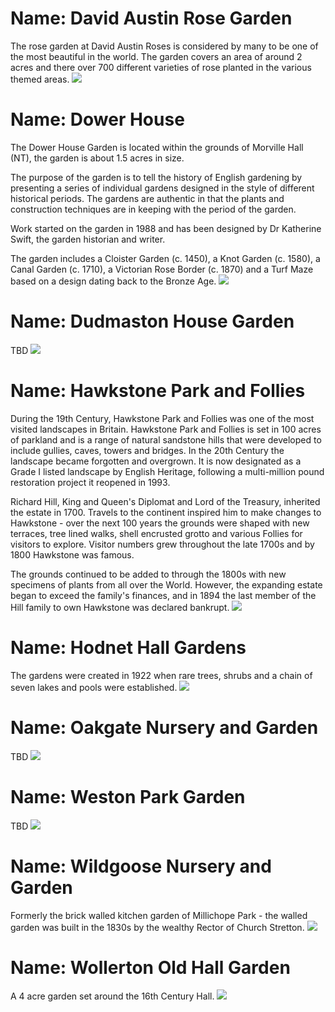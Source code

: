 <!--Type: Item-->
# Name: David Austin Rose Garden

The rose garden at David Austin Roses is considered by many to be one of the most beautiful in the world.  The garden covers an area of around 2 acres and there over 700 different varieties of rose planted in the various themed areas.
![](../1shropshire/assets/images/gardens/2017-04-18_15_16_38_DSC_0218_DxO.jpg)

<!--Type: Item-->
# Name: Dower House

The Dower House Garden is located within the grounds of Morville Hall (NT), the garden is about 1.5 acres in size.

The purpose of the garden is to tell the history of English gardening by presenting a series of individual gardens designed in the style of different historical periods.  The gardens are authentic in that the plants and construction techniques are in keeping with the period of the garden.

Work started on the garden in 1988 and has been designed by Dr Katherine Swift, the garden historian and writer.

The garden includes a Cloister Garden (c. 1450), a Knot Garden (c. 1580), a Canal Garden (c. 1710), a Victorian Rose Border (c. 1870) and a Turf Maze based on a design dating back to the Bronze Age.
![](../1shropshire/assets/images/gardens/2005-06-26_15-55-35_00002805_DxO_L.jpg)

<!--Type: Item-->
# Name: Dudmaston House Garden

TBD
![](../1shropshire/assets/images/gardens/photo-needed.jpg)

<!--Type: Item-->
# Name: Hawkstone Park and Follies

During the 19th Century, Hawkstone Park and Follies was one of the most visited landscapes in Britain.  Hawkstone Park and Follies is set in 100 acres of parkland and is a range of natural sandstone hills that were developed to include gullies, caves, towers and bridges.  In the 20th Century the landscape became forgotten and overgrown.  It is now designated as a Grade I listed landscape by English Heritage, following a multi-million pound restoration project it reopened in 1993.

Richard Hill, King and Queen's Diplomat and Lord of the Treasury, inherited the estate in 1700.  Travels to the continent inspired him to make changes to Hawkstone - over the next 100 years the grounds were shaped with new terraces, tree lined walks, shell encrusted grotto and various Follies for visitors to explore.  Visitor numbers grew throughout the late 1700s and by 1800 Hawkstone was famous.

The grounds continued to be added to through the 1800s with new specimens of plants from all over the World.  However, the expanding estate began to exceed the family's finances, and in 1894 the last member of the Hill family to own Hawkstone was declared bankrupt.
![](../1shropshire/assets/images/gardens/2009-05-25_14-37-32_00006539_DxO_L.jpg)

<!--Type: Item-->
# Name: Hodnet Hall Gardens

The gardens were created in 1922 when rare trees, shrubs and a chain of seven lakes and pools were established.
![](../1shropshire/assets/images/gardens/2016-08-29_13_10_30_DSC01075_DxO.jpg)

<!--Type: Item-->
# Name: Oakgate Nursery and Garden

TBD
![](../1shropshire/assets/images/gardens/photo-needed.jpg)

<!--Type: Item-->
# Name: Weston Park Garden

TBD
![](../1shropshire/assets/images/gardens/photo-needed.jpg)

<!--Type: Item-->
# Name: Wildgoose Nursery and Garden

Formerly the brick walled kitchen garden of Millichope Park - the walled garden was built in the 1830s by the wealthy Rector of Church Stretton.
![](../1shropshire/assets/images/gardens/2019-09-28_13_26_29_DSC_0066_DxO.jpg)

<!--Type: Item-->
# Name: Wollerton Old Hall Garden

A 4 acre garden set around the 16th Century Hall.
![](../1shropshire/assets/images/gardens/2003-08-01_09-49-05_00001451_DxO.jpg)
